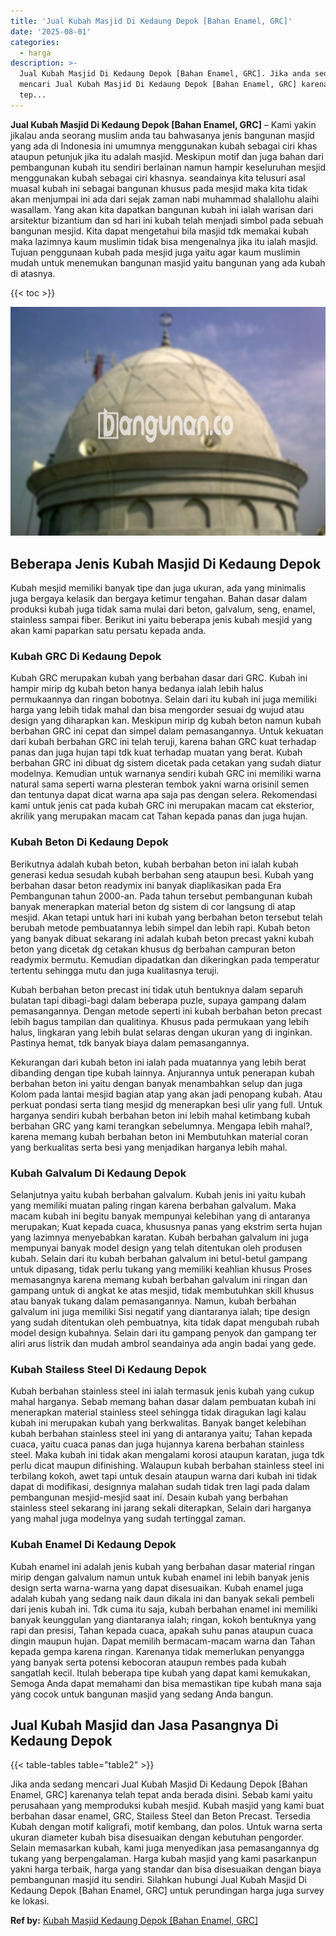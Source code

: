 ```yaml
---
title: 'Jual Kubah Masjid Di Kedaung Depok [Bahan Enamel, GRC]'
date: '2025-08-01'
categories:
  - harga
description: >-
  Jual Kubah Masjid Di Kedaung Depok [Bahan Enamel, GRC]. Jika anda sedang
  mencari Jual Kubah Masjid Di Kedaung Depok [Bahan Enamel, GRC] karenanya telah
  tep...
---
```


**Jual Kubah Masjid Di Kedaung Depok \[Bahan Enamel, GRC\]** – Kami yakin jikalau anda seorang muslim anda tau bahwasanya jenis bangunan masjid yang ada di Indonesia ini umumnya menggunakan kubah sebagai ciri khas ataupun petunjuk jika itu adalah masjid. Meskipun motif dan juga bahan dari pembangunan kubah itu sendiri berlainan namun hampir keseluruhan mesjid menggunakan kubah sebagai ciri khasnya. seandainya kita telusuri asal muasal kubah ini sebagai bangunan khusus pada mesjid maka kita tidak akan menjumpai ini ada dari sejak zaman nabi muhammad shalallohu alaihi wasallam. Yang akan kita dapatkan bangunan kubah ini ialah warisan dari arsitektur bizantium dan sd hari ini kubah telah menjadi simbol pada sebuah bangunan mesjid. Kita dapat mengetahui bila masjid tdk memakai kubah maka lazimnya kaum muslimin tidak bisa mengenalnya jika itu ialah masjid. Tujuan penggunaan kubah pada mesjid juga yaitu agar kaum muslimin mudah untuk menemukan bangunan masjid yaitu bangunan yang ada kubah di atasnya.

{{< toc >}}

![Jual Kubah Masjid Di Kedaung Depok [Bahan Enamel, GRC]](/images/jual-kubah-masjid-17.png)

## Beberapa Jenis Kubah Masjid Di Kedaung Depok

Kubah mesjid memiliki banyak tipe dan juga ukuran, ada yang minimalis juga bergaya kelasik dan bergaya ketimur tengahan. Bahan dasar dalam produksi kubah juga tidak sama mulai dari beton, galvalum, seng, enamel, stainless sampai fiber. Berikut ini yaitu beberapa jenis kubah mesjid yang akan kami paparkan satu persatu kepada anda.

### Kubah GRC Di Kedaung Depok

Kubah GRC merupakan kubah yang berbahan dasar dari GRC. Kubah ini hampir mirip dg kubah beton hanya bedanya ialah lebih halus permukaannya dan ringan bobotnya. Selain dari itu kubah ini juga memiliki harga yang lebih tidak mahal dan bisa mengorder sesuai dg wujud atau design yang diharapkan kan. Meskipun mirip dg kubah beton namun kubah berbahan GRC ini cepat dan simpel dalam pemasangannya. Untuk kekuatan dari kubah berbahan GRC ini telah teruji, karena bahan GRC kuat terhadap panas dan juga hujan tapi tdk kuat terhadap muatan yang berat. Kubah berbahan GRC ini dibuat dg sistem dicetak pada cetakan yang sudah diatur modelnya. Kemudian untuk warnanya sendiri kubah GRC ini memiliki warna natural sama seperti warna plesteran tembok yakni warna orisinil semen dan tentunya dapat dicat warna apa saja pas dengan selera. Rekomendasi kami untuk jenis cat pada kubah GRC ini merupakan macam cat eksterior, akrilik yang merupakan macam cat Tahan kepada panas dan juga hujan.

### Kubah Beton Di Kedaung Depok

Berikutnya adalah kubah beton, kubah berbahan beton ini ialah kubah generasi kedua sesudah kubah berbahan seng ataupun besi. Kubah yang berbahan dasar beton readymix ini banyak diaplikasikan pada Era Pembangunan tahun 2000-an. Pada tahun tersebut pembangunan kubah banyak menerapkan material beton dg sistem di cor langsung di atap mesjid. Akan tetapi untuk hari ini kubah yang berbahan beton tersebut telah berubah metode pembuatannya lebih simpel dan lebih rapi. Kubah beton yang banyak dibuat sekarang ini adalah kubah beton precast yakni kubah beton yang dicetak dg cetakan khusus dg berbahan campuran beton readymix bermutu. Kemudian dipadatkan dan dikeringkan pada temperatur tertentu sehingga mutu dan juga kualitasnya teruji.

Kubah berbahan beton precast ini tidak utuh bentuknya dalam separuh bulatan tapi dibagi-bagi dalam beberapa puzle, supaya gampang dalam pemasangannya. Dengan metode seperti ini kubah berbahan beton precast lebih bagus tampilan dan qualitinya. Khusus pada permukaan yang lebih halus, lingkaran yang lebih bulat selaras dengan ukuran yang di inginkan. Pastinya hemat, tdk banyak biaya dalam pemasangannya.

Kekurangan dari kubah beton ini ialah pada muatannya yang lebih berat dibanding dengan tipe kubah lainnya. Anjurannya untuk penerapan kubah berbahan beton ini yaitu dengan banyak menambahkan selup dan juga Kolom pada lantai mesjid bagian atap yang akan jadi penopang kubah. Atau perkuat pondasi serta tiang mesjid dg menerapkan besi ulir yang full. Untuk harganya sendiri kubah berbahan beton ini lebih mahal ketimbang kubah berbahan GRC yang kami terangkan sebelumnya. Mengapa lebih mahal?, karena memang kubah berbahan beton ini Membutuhkan material coran yang berkualitas serta besi yang menjadikan harganya lebih mahal.

### Kubah Galvalum Di Kedaung Depok

Selanjutnya yaitu kubah berbahan galvalum. Kubah jenis ini yaitu kubah yang memiliki muatan paling ringan karena berbahan galvalum. Maka macam kubah ini begitu banyak mempunyai kelebihan yang di antaranya merupakan; Kuat kepada cuaca, khususnya panas yang ekstrim serta hujan yang lazimnya menyebabkan karatan. Kubah berbahan galvalum ini juga mempunyai banyak model design yang telah ditentukan oleh produsen kubah. Selain dari itu kubah berbahan galvalum ini betul-betul gampang untuk dipasang, tidak perlu tukang yang memiliki keahlian khusus Proses memasangnya karena memang kubah berbahan galvalum ini ringan dan gampang untuk di angkat ke atas mesjid, tidak membutuhkan skill khusus atau banyak tukang dalam pemasangannya. Namun, kubah berbahan galvalum ini juga memiliki Sisi negatif yang diantaranya ialah; tipe design yang sudah ditentukan oleh pembuatnya, kita tidak dapat mengubah rubah model design kubahnya. Selain dari itu gampang penyok dan gampang ter aliri arus listrik dan mudah ambrol seandainya ada angin badai yang gede.

### Kubah Stailess Steel Di Kedaung Depok

Kubah berbahan stainless steel ini ialah termasuk jenis kubah yang cukup mahal harganya. Sebab memang bahan dasar dalam pembuatan kubah ini menerapkan material stainless steel sehingga tidak diragukan lagi kalau kubah ini merupakan kubah yang berkwalitas. Banyak banget kelebihan kubah berbahan stainless steel ini yang di antaranya yaitu; Tahan kepada cuaca, yaitu cuaca panas dan juga hujannya karena berbahan stainless steel. Maka kubah ini tidak akan mengalami korosi ataupun karatan, juga tdk perlu dicat maupun difinishing. Walaupun kubah berbahan stainless steel ini terbilang kokoh, awet tapi untuk desain ataupun warna dari kubah ini tidak dapat di modifikasi, designnya malahan sudah tidak tren lagi pada dalam pembangunan mesjid-mesjid saat ini. Desain kubah yang berbahan stainless steel sekarang ini jarang sekali diterapkan, Selain dari harganya yang mahal juga modelnya yang sudah tertinggal zaman.

### Kubah Enamel Di Kedaung Depok

Kubah enamel ini adalah jenis kubah yang berbahan dasar material ringan mirip dengan galvalum namun untuk kubah enamel ini lebih banyak jenis design serta warna-warna yang dapat disesuaikan. Kubah enamel juga adalah kubah yang sedang naik daun dikala ini dan banyak sekali pembeli dari jenis kubah ini. Tdk cuma itu saja, kubah berbahan enamel ini memiliki banyak keunggulan yang diantaranya ialah; ringan, kokoh bentuknya yang rapi dan presisi, Tahan kepada cuaca, apakah suhu panas ataupun cuaca dingin maupun hujan. Dapat memilih bermacam-macam warna dan Tahan kepada gempa karena ringan. Karenanya tidak memerlukan penyangga yang banyak serta potensi kebocoran ataupun rembes pada kubah sangatlah kecil. Itulah beberapa tipe kubah yang dapat kami kemukakan, Semoga Anda dapat memahami dan bisa memastikan tipe kubah mana saja yang cocok untuk bangunan masjid yang sedang Anda bangun.

## Jual Kubah Masjid dan Jasa Pasangnya Di Kedaung Depok

{{< table-tables table="table2" >}}

Jika anda sedang mencari Jual Kubah Masjid Di Kedaung Depok \[Bahan Enamel, GRC\] karenanya telah tepat anda berada disini. Sebab kami yaitu perusahaan yang memproduksi kubah mesjid. Kubah masjid yang kami buat berbahan dasar enamel, GRC, Stailess Steel dan Beton Precast. Tersedia Kubah dengan motif kaligrafi, motif kembang, dan polos. Untuk warna serta ukuran diameter kubah bisa disesuaikan dengan kebutuhan pengorder. Selain memasarkan kubah, kami juga menyedikan jasa pemasangannya dg tukang yang berpengalaman. Harga kubah masjid yang kami pasarkanpun yakni harga terbaik, harga yang standar dan bisa disesuaikan dengan biaya pembangunan masjid itu sendiri. Silahkan hubungi Jual Kubah Masjid Di Kedaung Depok \[Bahan Enamel, GRC\] untuk perundingan harga juga survey ke lokasi.

**Ref by:** [Kubah Masjid Kedaung Depok [Bahan Enamel, GRC]](https://id.wikipedia.org/wiki/Kubah)
